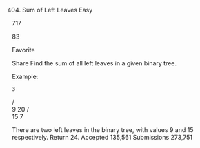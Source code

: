 404. Sum of Left Leaves
Easy

717

83

Favorite

Share
Find the sum of all left leaves in a given binary tree.

Example:

    3
   / \
  9  20
    /  \
   15   7

There are two left leaves in the binary tree, with values 9 and 15 respectively. Return 24.
Accepted
135,561
Submissions
273,751
